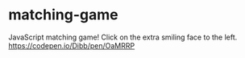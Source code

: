 # matching-game
JavaScript matching game! Click on the extra smiling face to the left.
https://codepen.io/Dibb/pen/OaMRRP
